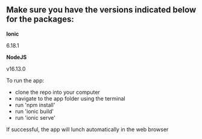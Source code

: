 ## Make sure you have the versions indicated below for the packages:

**Ionic**

6.18.1

**NodeJS**

v16.13.0


To run the app: 
- clone the repo into your computer
- navigate to the app folder using the terminal
- run 'npm install'
- run 'ionic build'
- run 'ionic serve'

If successful, the app will lunch automatically in the web browser
